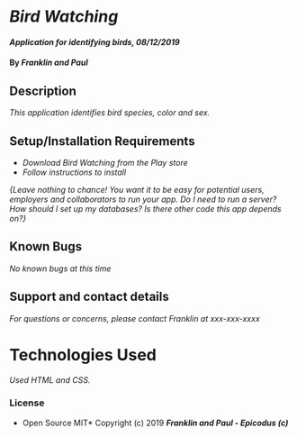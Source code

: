# _Bird Watching_

#### _Application for identifying birds, 08/12/2019_

#### By _**Franklin and Paul**_

## Description

_This application identifies bird species, color and sex._

## Setup/Installation Requirements

* _Download Bird Watching from the Play store_
* _Follow instructions to install_

_{Leave nothing to chance! You want it to be easy for potential users, employers and collaborators to run your app. Do I need to run a server? How should I set up my databases? Is there other code this app depends on?}_

## Known Bugs

_No known bugs at this time_

## Support and contact details

_For questions or concerns, please contact Franklin at xxx-xxx-xxxx_

# Technologies Used

_Used HTML and CSS._

### License

* Open Source MIT*
Copyright (c) 2019 **_Franklin and Paul - Epicodus (c)_**
